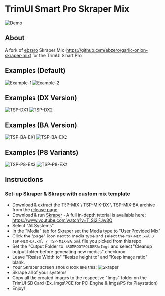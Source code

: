 # TrimUI Smart Pro Skraper Mix

![Demo](https://github.com/acatone-git/TSP-MIX/assets/67967964/b091f05f-2d60-4443-a360-c3823e97cee5)

## About

A fork of [ebzero](https://github.com/ebzero) Skraper Mix (https://github.com/ebzero/garlic-onion-skraper-mix) for the TrimUI Smart Pro

## Examples (Default)

![Example-1](https://github.com/acatone-git/TSP-MIX/assets/67967964/3703c516-9885-4d2e-ba6b-df5ab5e09c41)
![Example-2](https://github.com/acatone-git/TSP-MIX/assets/67967964/6c5312a5-4213-4a7e-a86e-0e1c72a9ac14)

## Examples (DX Version)

![TSP-DX1](https://github.com/acatone-git/TSP-MIX/assets/67967964/9ca1e2f5-5967-4452-8521-543e31ace507)
![TSP-DX2](https://github.com/acatone-git/TSP-MIX/assets/67967964/7568476f-3654-40d5-9522-ed4297c652e4)

## Examples (BA Version)

![TSP-BA-EX1](https://github.com/acatone-git/TSP-MIX/assets/67967964/ec6abb15-6de0-4b14-8a46-e2c71e3e975a)
![TSP-BA-EX2](https://github.com/acatone-git/TSP-MIX/assets/67967964/3c232f1b-822f-4d1a-b120-0a9aaca270bf)

## Examples (P8 Variants)

![TSP-P8-EX3](https://github.com/user-attachments/assets/4f8ef53c-945d-4ee5-a2f7-96ac5af224fc)
![TSP-P8-EX2](https://github.com/user-attachments/assets/7baf02d3-cc8c-4df4-a559-2a63018c5771)

## Instructions  

### Set-up Skraper & Skrape with custom mix template

- Download & extract the TSP-MIX \ TSP-MIX-DX \ TSP-MIX-BA archive from the [release page](https://github.com/acatone-git/TSP-MIX/releases)
- Download & run [Skraper](https://www.skraper.net/) - A full in-depth tutorial is available here: https://www.youtube.com/watch?v=T_Si2iFJw3Q
- Select "All Systems"
- In the "Media" tab for Skraper set the Media type to "User Provided Mix"
- Click the "page" icon next to media type and select the `TSP-MIX.xml / TSP-MIX-DX.xml / TSP-MIX-BA.xml` file you picked from this repo
- Set the "Output Folder to: `%ROMROOTFOLDER%\Imgs` and select "Cleanup output folder before generating new medias" checkbox
- Leave "Resise Width to" "Resize height to" and "Keep image ratio" blank.
- Your Skraper screen should look like this:
  ![Skraper](https://github.com/acatone-git/TSP-MIX/assets/67967964/30ce71b6-9f4c-429b-bd35-aa54420d841f)
- Skrape all of your systems
- Copy all the created images to the respective "Imgs" folder on the TrimUI SD Card (Ex. Imgs\PCE for PC-Engine & Imgs\PS for Playstation)
- Enjoy!
